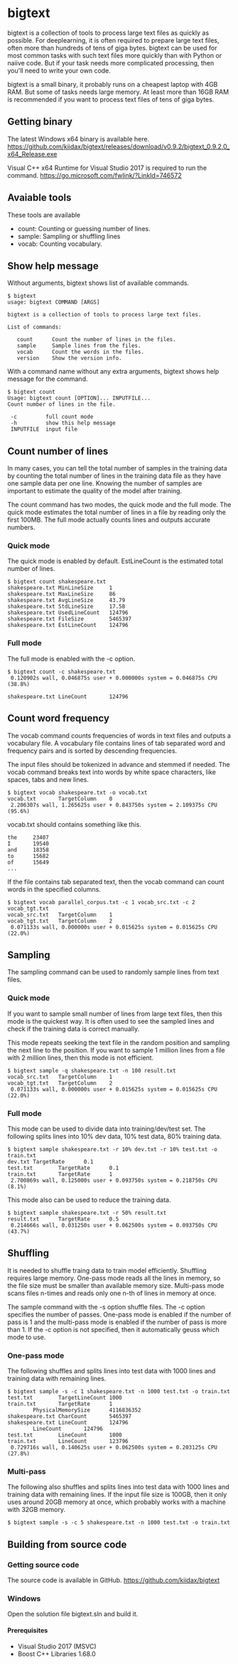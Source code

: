 # bigtext

bigtext is a collection of tools to process large text files as
quickly as possible. For
deeplearning, it is often required to prepare large text files, often
more than hundreds of tens of giga bytes. bigtext can be used for
most common tasks with such text files more quickly than with Python
or naiive code. But if your
task needs more complicated processing, then you'll need to
write your own code.

bigtext is a small binary, it probably runs on a cheapest laptop with
4GB RAM. But some of tasks needs large memory. At least more than 16GB
RAM is recommended if you want to process text files of tens of giga
bytes.

## Getting binary

The latest Windows x64 binary is available here.
https://github.com/kiidax/bigtext/releases/download/v0.9.2/bigtext_0.9.2.0_x64_Release.exe

Visual C++ x64 Runtime for Visual Studio 2017 is required to run the command.
https://go.microsoft.com/fwlink/?LinkId=746572

## Avaiable tools

These tools are available

- count: Counting or guessing number of lines.
- sample: Sampling or shuffling lines
- vocab: Counting vocabulary.

## Show help message

Without arguments, bigtext shows list of available commands.

```
$ bigtext
usage: bigtext COMMAND [ARGS]

bigtext is a collection of tools to process large text files.

List of commands:

   count      Count the number of lines in the files.
   sample     Sample lines from the files.
   vocab      Count the words in the files.
   version    Show the version info.
```

With a command name without any extra arguments, bigtext shows
help message for the command.

```
$ bigtext count
Usage: bigtext count [OPTION]... INPUTFILE...
Count number of lines in the file.

 -c         full count mode
 -h         show this help message
 INPUTFILE  input file
```

## Count number of lines

In many cases, you can tell the total number of samples
in the training data by counting the total number of lines in the
training data file as they have one sample data per one line.
Knowing the number of samples are important to estimate the quality
of the model after training.

The count command has two modes, the quick mode and the full mode.
The quick mode estimates the total number of lines in a file by
reading only the first 100MB. The full mode actually counts lines
and outputs accurate numbers.

### Quick mode

The quick mode is enabled by default. EstLineCount is the estimated
total number of lines.

```
$ bigtext count shakespeare.txt
shakespeare.txt MinLineSize     1
shakespeare.txt MaxLineSize     86
shakespeare.txt AvgLineSize     43.79
shakespeare.txt StdLineSize     17.58
shakespeare.txt UsedLineCount   124796
shakespeare.txt FileSize        5465397
shakespeare.txt EstLineCount    124796
```

### Full mode

The full mode is enabled with the -c option.

```
$ bigtext count -c shakespeare.txt
 0.120902s wall, 0.046875s user + 0.000000s system = 0.046875s CPU (38.8%)

shakespeare.txt LineCount       124796
```

## Count word frequency

The vocab command counts frequencies of words in text files and outputs a
vocabulary file. A vocabulary file contains lines of tab separated word and
frequency pairs and is sorted by descending frequencies.

The input files should be tokenized in advance and stemmed if needed. The
vocab command breaks text into words by white space characters, like
spaces, tabs and new lines.

```
$ bigtext vocab shakespeare.txt -o vocab.txt
vocab.txt       TargetColumn    0
 2.206307s wall, 1.265625s user + 0.843750s system = 2.109375s CPU (95.6%)
```

vocab.txt should contains something like this.

```
the     23407
I       19540
and     18358
to      15682
of      15649
...
```

If the file contains tab separated text, then the vocab command can count
words in the specified columns.

```
$ bigtext vocab parallel_corpus.txt -c 1 vocab_src.txt -c 2 vocab_tgt.txt
vocab_src.txt   TargetColumn    1
vocab_tgt.txt   TargetColumn    2
 0.071133s wall, 0.000000s user + 0.015625s system = 0.015625s CPU (22.0%)
```

## Sampling

The sampling command can be used to randomly sample lines from text files.

### Quick mode

If you want to sample small number of lines from large text files, then
this mode is the quickest way. It is often used to see the sampled lines
and check if the training data is correct manually.

This mode repeats seeking the text file in the random position and sampling
the next line to the position. If you want to sample 1 million lines
from a file with 2 million lines, then this mode is not efficient.

```
$ bigtext sample -q shakespeare.txt -n 100 result.txt
vocab_src.txt   TargetColumn    1
vocab_tgt.txt   TargetColumn    2
 0.071133s wall, 0.000000s user + 0.015625s system = 0.015625s CPU (22.0%)
```

### Full mode

This mode can be used to divide data into training/dev/test set. The
following splits lines into 10% dev data, 10% test data, 80% training data.

```
$ bigtext sample shakespeare.txt -r 10% dev.txt -r 10% test.txt -o train.txt
dev.txt TargetRate      0.1
test.txt        TargetRate      0.1
train.txt       TargetRate      1
 2.700869s wall, 0.125000s user + 0.093750s system = 0.218750s CPU (8.1%)
```

This mode also can be used to reduce the training data.

```
$ bigtext sample shakespeare.txt -r 50% result.txt
result.txt      TargetRate      0.5
 0.214666s wall, 0.031250s user + 0.062500s system = 0.093750s CPU (43.7%)
```

## Shuffling

It is needed to shuffle traing data to train model efficiently. Shuffling
requires large memory. One-pass mode reads all the lines in memory, so
the file size must be smaller than available memory size. Multi-pass mode
scans files n-times and reads only one n-th of lines in memory at once.

The sample command with the -s option shuffle files. The -c option
specifies the number of passes. One-pass mode is enabled if the number
of pass is 1 and the multi-pass mode is enabled if the number of pass
is more than 1. If the -c option is not specified, then it automatically
geuss which mode to use.

### One-pass mode

The following shuffles
and splits lines into test data with 1000 lines and training data with
remaining lines.

```
$ bigtext sample -s -c 1 shakespeare.txt -n 1000 test.txt -o train.txt
test.txt        TargetLineCount 1000
train.txt       TargetRate      1
        PhysicalMemorySize      4116836352
shakespeare.txt CharCount       5465397
shakespeare.txt LineCount       124796
        LineCount       124796
test.txt        LineCount       1000
train.txt       LineCount       123796
 0.729716s wall, 0.140625s user + 0.062500s system = 0.203125s CPU (27.8%)
```

### Multi-pass

The following also shuffles
and splits lines into test data with 1000 lines and training data with
remaining lines. If the input file size is 100GB, then it only uses around
20GB memory at once, which probably works with a machine with 32GB memory.

```
$ bigtext sample -s -c 5 shakespeare.txt -n 1000 test.txt -o train.txt
```

## Building from source code

### Getting source code

The source code is available in GitHub.
https://github.com/kiidax/bigtext

### Windows

Open the solution file bigtext.sln and build it. 

#### Prerequisites

- Visual Studio 2017 (MSVC)
- Boost C++ Libraries 1.68.0
